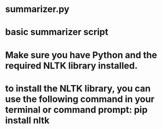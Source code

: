 # summarizer.py
# basic summarizer script
# Make sure you have Python and the required NLTK library installed.
# to install the NLTK library, you can use the following command in your terminal or command prompt: pip install nltk
